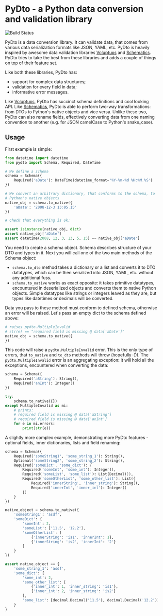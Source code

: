 PyDto - a Python data conversion and validation library
=======================================================

![Build Status](https://travis-ci.org/deemson/pydto.svg)

PyDto is a data conversion library. It can validate data, that comes from 
various data serialization formats like JSON, YAML, etc. PyDto is heavily
inspired by awesome data validation libraries
[Voluptuos](https://github.com/alecthomas/voluptuous) and 
[Schematics](https://github.com/schematics/schematics).
PyDto tries to take the best from these libraries and adds a couple of things
on top of their feature set.

Like both these libraries, PyDto has:

  - support for complex data structures;
  - validation for every field in data;
  - informative error messages.


Like [Voluptuos](https://github.com/alecthomas/voluptuous), PyDto has 
succinct schema definitions and cool looking API. Like
[Schematics](https://github.com/schematics/schematics), PyDto is able to
perform two-way transformations: from DTOs to Python's native objects and vice
versa. Unlike these two, PyDto can also rename fields, effectively converting 
data from one naming convention to another (e.g. for JSON camelCase to Python's
snake_case).

## Usage ##

First example is simple:

```python
from datetime import datetime
from pydto import Schema, Required, DateTime

# We define a schema
schema = Schema({
    Required('aDate'): DateTime(datetime_format='%Y-%m-%d %H:%M.%S')
})

# We convert an arbitrary dictionary, that conforms to the schema, to
# Python's native objects
native_obj = schema.to_native({
    'aDate': '2008-12-3 13:05.15'
})

# Check that everything is ok:

assert isinstance(native_obj, dict)
assert native_obj['aDate']
assert datetime(2008, 12, 3, 13, 5, 15) == native_obj['aDate']
```

You need to create a schema object. Schema describes structure of your 
DTO and types in it. Next you will call one of the two main methods of the
Schema object:

  - `schema.to_dto` method takes a dictionary or a list and converts it to
  DTO datatypes, which can be then serialized into JSON, YAML, etc. without
  any additional fuss.
  - `schema.to_native` works as exact opposite: it takes primitive 
  datatypes, encountered in deserialized objects and converts them to native
  Python objects. Simple datatypes like strings or integers leaved as they are,
  but types like datetimes or decimals will be converted.
  
Data you pass to these method must conform to defined schema, 
otherwise an error will be raised. Let's pass an empty dict to the schema
defined above:

```python
# raises pydto.MultipleInvalid
# str(e) == "required field is missing @ data['aDate']"
native_obj = schema.to_native({
})
```

This code will raise a `pydto.MultipleInvalid` error. This is the only type of
errors, that `to_native` and `to_dto` methods will throw (hopefully :D).
The `pydto.MultipleInvalid` error is an aggregating exception: it will hold
all the exceptions, encountered when converting the data:

```python
schema = Schema({
    Required('aString'): String(),
    Required('anInt'): Integer()
})

try:
    schema.to_native({})
except MultipleInvalid as mi:
    # prints:
    # required field is missing @ data['aString']
    # required field is missing @ data['anInt']
    for e in mi.errors:
        print(str(e))
```

A slightly more complex example, demonstrating more PyDto features - optional
fields, inner dictionaries, lists and field renaming:

```python
schema = Schema({
    Required('someString1', 'some_string_1'): String(),
    Optional('someString2', 'some_string_2'): String(),
    Required('someDict', 'some_dict'): {
        Required('someInt', 'some_int'): Integer(),
        Required('someList', 'some_list'): List(Decimal()),
        Required('someOtherList', 'some_other_list'): List({
            Required('innerString', 'inner_string'): String(),
            Required('innerInt', 'inner_int'): Integer()
        })
    }
})

native_object = schema.to_native({
    'someString1': 'asdf',
    'someDict': {
        'someInt': 2,
        'someList': ['11.5', '12.2'],
        'someOtherList': [
            {'innerString': 'is1', 'innerInt': 1},
            {'innerString': 'is2', 'innerInt': '2'}
        ]
    }
})

assert native_object == {
    'some_string_1': 'asdf',
    'some_dict': {
        'some_int': 2,
        'some_other_list': [
            {'inner_int': 1, 'inner_string': 'is1'},
            {'inner_int': 2, 'inner_string': 'is2'}
        ],
        'some_list': [decimal.Decimal('11.5'), decimal.Decimal('12.2')],
    }
}
```
